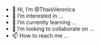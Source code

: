 - 👋 Hi, I’m @ThaisVeronica
- 👀 I’m interested in ...
- 🌱 I’m currently learning ...
- 💞️ I’m looking to collaborate on ...
- 📫 How to reach me ...

<!---
ThaisVeronica/ThaisVeronica is a ✨ special ✨ repository because its `README.md` (this file) appears on your GitHub profile.
You can click the Preview link to take a look at your changes.
--->
